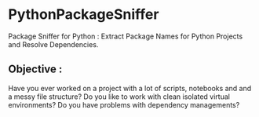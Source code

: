 # PythonPackageSniffer
Package Sniffer for Python : Extract Package Names for Python Projects and Resolve Dependencies.

## Objective :

Have you ever worked on a project with a lot of scripts, notebooks and and a messy file structure? Do you like to work with clean isolated virtual environments? Do you have problems with dependency managements?
